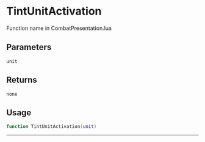 # TintUnitActivation
Function name in CombatPresentation.lua
## Parameters
`unit`
## Returns
`none`
## Usage
```lua
function TintUnitActivation(unit)
```
---
